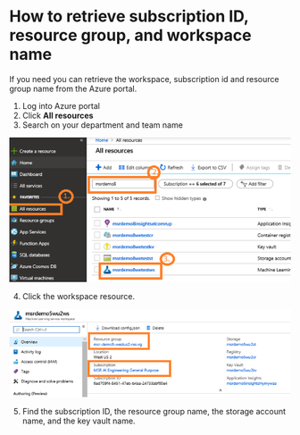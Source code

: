 # How to retrieve subscription ID, resource group, and workspace name

If you need you can retrieve the workspace, subscription id and resource group name from the Azure portal.

1. Log into Azure portal
2. Click **All resources** 
3. Search on your department and team name

![portal resources](assets/findworkspace.png)

4. Click the workspace resource.

![retrieve resource group and subscription](assets/retrievergandsub.png)

5. Find the subscription ID, the resource group name, the storage account name, and the key vault name.